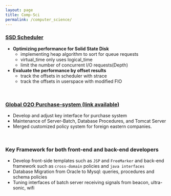 ```yaml
---
layout: page
title: Comp-Sci
permalink: /computer_science/
---
```



### [SSD Scheduler](https://github.com/SungHoHong2/SSD-Scheduler)
- **Optimizing performance for Solid State Disk**
    - implementing heap algorithm to sort for queue requests
    - virtual_time only uses logical_time
    - limit the number of concurrent I/O requests(Depth)
- **Evaluate the performance by offset results**
    - track the offsets in scheduler with strace
    - track the offsets in userspace with modified FIO

<br>

### [Global O2O Purchase-system (link available)](/img/2_Recent_project_in_my_company.pdf)
- Develop and adjust key interface for purchase system
- Maintenance of Server-Batch, Database Procedures, and Tomcat Server
- Merged customized policy system for foreign eastern companies.

<br>

### Key Framework for both front-end and back-end developers
- Develop front-side templates such as `JSP` and `FreeMarker` and back-end framework such as `cross-domain` policies and `java interfaces`
- Database Migration from Oracle to Mysql: queries, procedures and schema policies
- Tuning interfaces of batch server receiving signals from beacon, ultra-sonic, wifi

